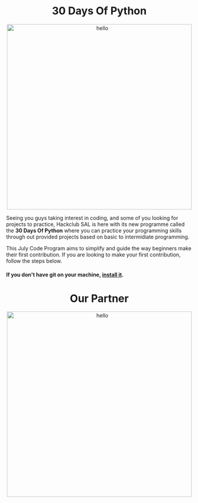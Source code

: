 <h1 align="center">30 Days Of Python</h1>
<p align="center"> <img src="./image/announcement.png" alt="hello" width="500" /></p>

<!--
<div align="center">

![Issues](https://github.com/hackclubsal/30DayOfPython/issues)
![Pull Requests](https://github.com/hackclubsal/30DayOfPython/pulls)
![Forks](https://github.com/hackclubsal/30DayOfPython/network/members)
![Stars](https://github.com/hackclubsal/30DayOfPython/stargazers)
)-->

</div>

 Seeing you guys taking interest in coding, and some of you looking for projects to practice, Hackclub SAL is here with its new programme called the <b>30 Days Of Python</b> where you can practice your programming skills through out provided projects based on basic to intermidiate programming.


This July Code Program aims to simplify and guide the way beginners make their first contribution. If you are looking to make your first contribution, follow the steps below.

#### If you don't have git on your machine, [install it](https://help.github.com/articles/set-up-git/).


<h1 align="center">Our Partner</h1>
<p align="center"> <img src="./image/official partner.png" alt="hello" width="500" /></p>





